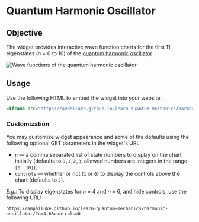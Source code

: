 # Quantum Harmonic Oscillator

## Objective

The widget provides interactive wave function charts for the first 11 eigenstates (*n* = 0 to 10) of the [quantum harmonic oscillator](https://en.wikipedia.org/wiki/Quantum_harmonic_oscillator)

![Wave functions of the quantum harmonic oscillator](https://wikimedia.org/api/rest_v1/media/math/render/svg/c2db35ff46b5749f4413773aae33e6dff8acf529)

## Usage

Use the following HTML to embed the widget into your website:

```html
<iframe src="https://amphiluke.github.io/learn-quantum-mechanics/harmonic-oscillator/" scrolling="no" width="430" height="365" frameborder="0"></iframe>
```

### Customization

You may customize widget appearance and some of the defaults using the following optional GET parameters in the widget's URL:

* `n` — a comma separated list of state numbers to display on the chart initially (defaults to `0,1,2,3`; allowed numbers are integers in the range `[0..10]`);
* `controls` — whether or not (`1` or `0`) to display the controls above the chart (defaults to `1`).

*E.g.:* To display eigenstates for *n* = 4 and *n* = 6, and hide controls, use the following URL:
```
https://amphiluke.github.io/learn-quantum-mechanics/harmonic-oscillator/?n=4,6&controls=0
```